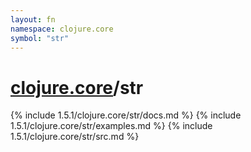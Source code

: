 ```yaml
---
layout: fn
namespace: clojure.core
symbol: "str"
---
```


# [clojure.core](../)/str

{% include 1.5.1/clojure.core/str/docs.md %}
{% include 1.5.1/clojure.core/str/examples.md %}
{% include 1.5.1/clojure.core/str/src.md %}

